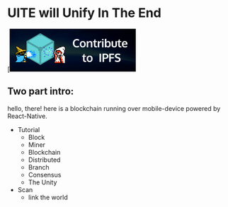 # UITE will Unify In The End
[![](https://raw.githubusercontent.com/jbenet/contribute-ipfs-gif/master/img/contribute.gif)  

## Two part intro:

hello, there! here is a blockchain running over mobile-device powered by React-Native.  


+ Tutorial
  + Block
  + Miner
  + Blockchain
  + Distributed
  + Branch
  + Consensus
  + The Unity
+ Scan
  + link the world
